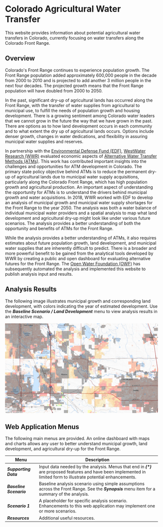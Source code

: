 # Colorado Agricultural Water Transfer #

This website provides information about potential agricultural water transfers in Colorado,
currently focusing on water transfers along the Colorado Front Range.

## Overview ##

Colorado's Front Range continues to experience population growth.
The Front Range population added approximately 600,000 people in the decade from 2000 to 2010
and is projected to add another 3 million people in the next four decades.
The projected growth means that the Front Range population will have doubled from 2000 to 2050.

In the past, significant dry-up of agricultural lands has occurred along the Front Range,
with the transfer of water supplies from agricultural to municipal use,
to fulfill the needs of population growth and housing development.
There is a growing sentiment among Colorado water leaders that we
cannot grow in the future the way that we have grown in the past.
There are options as to how land development occurs in each community
and to what extent the dry up of agricultural lands occurs.
Options include denser growth, changes in water dedications,
and flexibility in assuring municipal water supplies and reserves.

In partnership with the [Environmental Defense Fund (EDF)](https://www.edf.org/),
[WestWater Research (WWR)](https://www.waterexchange.com/)
evaluated economic aspects of [Alternative Water Transfer Methods (ATMs)](https://cwcb.colorado.gov/focus-areas/supply/alternative-transfer-methods).
This work has contributed important insights into the challenges and opportunities for ATM development in Colorado.
The primary state policy objective behind ATMs is to reduce the permanent
dry-up of agricultural lands due to municipal water supply acquisitions,
particularly along the Colorado Front Range, which has high population growth and agricultural production.
An important aspect of understanding the opportunity for ATMs is to understand
the drivers behind municipal growth and water acquisitions.
In 2018, WWR worked with EDF to develop an analysis of municipal growth and municipal
water supply shortages for the Front Range to the year 2050.
The analysis was both a water balance of individual municipal water providers and a spatial analysis to
map what land development and agricultural dry-up might look like under various future scenarios.
The analysis provides a better understanding of both the opportunity and benefits of ATMs for the Front Range.

While the analysis provides a better understanding of ATMs,
it also requires estimates about future population growth, land development,
and municipal water supplies that are inherently difficult to predict.
There is a broader and more powerful benefit to be gained from the analytical tools developed by
WWR by creating a public and open dashboard for evaluating alternative futures for the Front Range.
The [Open Water Foundation (OWF)](http://openwaterfoundation.org/) has subsequently automated the analysis and
implemented this website to publish analysis input and results.

## Analysis Results ##

The following image illustrates municipal growth and corresponding land development,
with colors indicating the year of estimated development.
Use the ***Baseline Scenario / Land Development*** menu to view analysis results in an interactive map.

![home.png](home.png)

## Web Application Menus ##

The following main menus are provided.
An online dashboard with maps and charts allows any user to better understand municipal growth,
land development, and agricultural dry-up for the Front Range.

| **Menu** | **Description** |
| -- | -- |
| ***Supporting Data*** | Input data needed by the analysis.  Menus that end in ***(\*)*** are proposed features and have been implemented in limited form to illustrate potential enhancements. |
| ***Baseline Scenario*** | Baseline analysis scenario using simple assumptions across the Front Range.  See the ***Synopsis*** menu item for a summary of the analysis. |
| ***Scenario 1*** | A placeholder for specific analysis scenario.  Enhancements to this web application may implement one or more scenarios. |
| ***Resources*** | Additional useful resources. |

